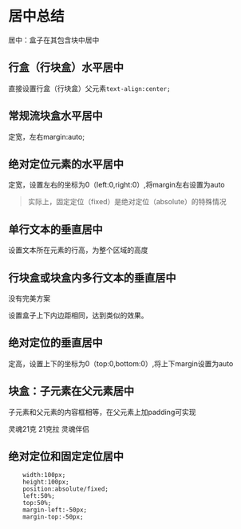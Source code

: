 # 居中总结

居中：盒子在其包含块中居中

## 行盒（行块盒）水平居中

直接设置行盒（行块盒）父元素```text-align:center;```

## 常规流块盒水平居中

定宽，左右margin:auto;

## 绝对定位元素的水平居中

定宽，设置左右的坐标为0（left:0,right:0）,将margin左右设置为auto

> 实际上，固定定位（fixed）是绝对定位（absolute）的特殊情况

## 单行文本的垂直居中

设置文本所在元素的行高，为整个区域的高度

## 行块盒或块盒内多行文本的垂直居中

没有完美方案

设置盒子上下内边距相同，达到类似的效果。

## 绝对定位的垂直居中

定高，设置上下的坐标为0（top:0,bottom:0）,将上下margin设置为auto

## 块盒：子元素在父元素居中

子元素和父元素的内容框相等，在父元素上加padding可实现

灵魂21克 21克拉 灵魂伴侣

## 绝对定位和固定定位居中

```
    width:100px;
    height:100px;
    position:absolute/fixed;
    left:50%;
    top:50%;
    margin-left:-50px;
    margin-top:-50px;
    
```

